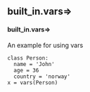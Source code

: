 ## built_in.vars=>
#### built_in.vars=>
An example for using vars
```
class Person:
  name = 'John'
  age = 36
  country = 'norway'
x = vars(Person)
```